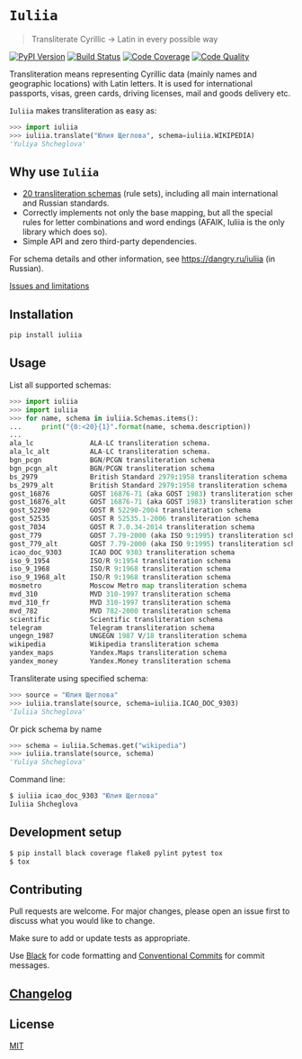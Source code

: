 # `Iuliia`

> Transliterate Cyrillic → Latin in every possible way

[![PyPI Version][pypi-image]][pypi-url]
[![Build Status][build-image]][build-url]
[![Code Coverage][coverage-image]][coverage-url]
[![Code Quality][quality-image]][quality-url]

Transliteration means representing Cyrillic data (mainly names and geographic locations) with Latin letters. It is used for international passports, visas, green cards, driving licenses, mail and goods delivery etc.

`Iuliia` makes transliteration as easy as:

```python
>>> import iuliia
>>> iuliia.translate("Юлия Щеглова", schema=iuliia.WIKIPEDIA)
'Yuliya Shcheglova'
```

## Why use `Iuliia`

-   [20 transliteration schemas](https://github.com/nalgeon/iuliia/blob/master/README.md#supported-schemas) (rule sets), including all main international and Russian standards.
-   Correctly implements not only the base mapping, but all the special rules for letter combinations and word endings (AFAIK, Iuliia is the only library which does so).
-   Simple API and zero third-party dependencies.

For schema details and other information, see <https://dangry.ru/iuliia> (in Russian).

[Issues and limitations](https://github.com/nalgeon/iuliia/blob/master/README.md#issues-and-limitations)

## Installation

```sh
pip install iuliia
```

## Usage

List all supported schemas:

```python
>>> import iuliia
>>> import iuliia
>>> for name, schema in iuliia.Schemas.items():
...     print("{0:<20}{1}".format(name, schema.description))
...
ala_lc              ALA-LC transliteration schema.
ala_lc_alt          ALA-LC transliteration schema.
bgn_pcgn            BGN/PCGN transliteration schema
bgn_pcgn_alt        BGN/PCGN transliteration schema
bs_2979             British Standard 2979:1958 transliteration schema
bs_2979_alt         British Standard 2979:1958 transliteration schema
gost_16876          GOST 16876-71 (aka GOST 1983) transliteration schema
gost_16876_alt      GOST 16876-71 (aka GOST 1983) transliteration schema
gost_52290          GOST R 52290-2004 transliteration schema
gost_52535          GOST R 52535.1-2006 transliteration schema
gost_7034           GOST R 7.0.34-2014 transliteration schema
gost_779            GOST 7.79-2000 (aka ISO 9:1995) transliteration schema
gost_779_alt        GOST 7.79-2000 (aka ISO 9:1995) transliteration schema
icao_doc_9303       ICAO DOC 9303 transliteration schema
iso_9_1954          ISO/R 9:1954 transliteration schema
iso_9_1968          ISO/R 9:1968 transliteration schema
iso_9_1968_alt      ISO/R 9:1968 transliteration schema
mosmetro            Moscow Metro map transliteration schema
mvd_310             MVD 310-1997 transliteration schema
mvd_310_fr          MVD 310-1997 transliteration schema
mvd_782             MVD 782-2000 transliteration schema
scientific          Scientific transliteration schema
telegram            Telegram transliteration schema
ungegn_1987         UNGEGN 1987 V/18 transliteration schema
wikipedia           Wikipedia transliteration schema
yandex_maps         Yandex.Maps transliteration schema
yandex_money        Yandex.Money transliteration schema
```

Transliterate using specified schema:

```python
>>> source = "Юлия Щеглова"
>>> iuliia.translate(source, schema=iuliia.ICAO_DOC_9303)
'Iuliia Shcheglova'
```

Or pick schema by name

```python
>>> schema = iuliia.Schemas.get("wikipedia")
>>> iuliia.translate(source, schema)
'Yuliya Shcheglova'
```

Command line:

```sh
$ iuliia icao_doc_9303 "Юлия Щеглова"
Iuliia Shcheglova
```

## Development setup

```sh
$ pip install black coverage flake8 pylint pytest tox
$ tox
```

## Contributing

Pull requests are welcome. For major changes, please open an issue first to discuss what you would like to change.

Make sure to add or update tests as appropriate.

Use [Black](https://black.readthedocs.io/en/stable/) for code formatting and [Conventional Commits](https://www.conventionalcommits.org/en/v1.0.0-beta.4/) for commit messages.

## [Changelog](CHANGELOG.md)

## License

[MIT](https://choosealicense.com/licenses/mit/)

<!-- Markdown link & img dfn's -->

[pypi-image]: https://img.shields.io/pypi/v/iuliia?style=flat-square
[pypi-url]: https://pypi.org/project/iuliia/
[build-image]: https://img.shields.io/travis/nalgeon/iuliia-py?style=flat-square
[build-url]: https://travis-ci.org/nalgeon/iuliia-py
[coverage-image]: https://img.shields.io/coveralls/github/nalgeon/iuliia-py?style=flat-square
[coverage-url]: https://coveralls.io/github/nalgeon/iuliia-py
[quality-image]: https://img.shields.io/codeclimate/maintainability/nalgeon/iuliia-py?style=flat-square
[quality-url]: https://codeclimate.com/github/nalgeon/iuliia-py
